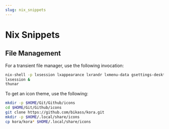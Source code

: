 ```yaml
---
slug: nix_snippets
---
```


# Nix Snippets

## File Management

For a transient file manager, use the following invocation:

```bash
nix-shell -p lxsession lxappearance lxrandr lxmenu-data gsettings-desktop-schemas xfce.thunar
lxsession &
thunar
```

To get an icon theme, use the following:

```bash
mkdir -p $HOME/Git/Github/icons
cd $HOME/Git/Github/icons
git clone https://github.com/bikass/kora.git
mkdir -p $HOME/.local/share/icons
cp kora/kora* $HOME/.local/share/icons
```

